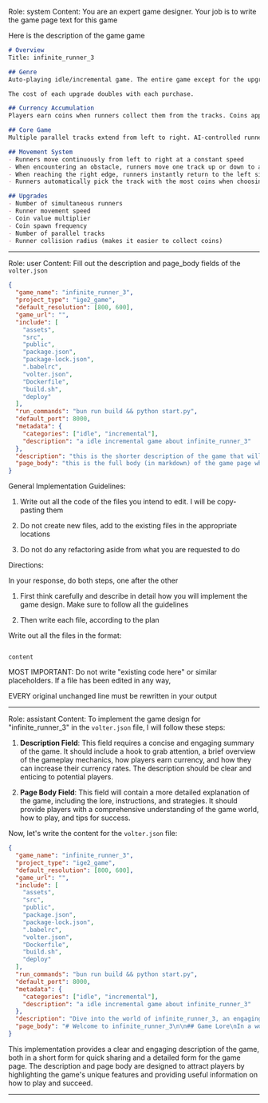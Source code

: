 Role: system
Content: You are an expert game designer. Your job is to write the game page text for this game

Here is the description of the game game
```markdown docs/overview.md
# Overview
Title: infinite_runner_3

## Genre
Auto-playing idle/incremental game. The entire game except for the upgrades is fully automated. The player will earn more of the primary currency over time

The cost of each upgrade doubles with each purchase.

## Currency Accumulation
Players earn coins when runners collect them from the tracks. Coins appear automatically on the tracks at regular intervals. When a runner touches a coin, it's collected and added to the player's total.

## Core Game
Multiple parallel tracks extend from left to right. AI-controlled runners automatically run forward on these tracks. Coins spawn randomly on the tracks. Obstacles occasionally appear that runners must avoid by switching tracks. Each runner automatically collects coins they touch while avoiding obstacles. New runners start from the left side when they reach the right edge of the screen.

## Movement System
- Runners move continuously from left to right at a constant speed
- When encountering an obstacle, runners move one track up or down to avoid it
- When reaching the right edge, runners instantly return to the left side
- Runners automatically pick the track with the most coins when choosing where to move

## Upgrades
- Number of simultaneous runners
- Runner movement speed
- Coin value multiplier
- Coin spawn frequency
- Number of parallel tracks
- Runner collision radius (makes it easier to collect coins)

```
__________________
Role: user
Content: Fill out the description and page_body fields of the `volter.json` 

```json volter.json
{
  "game_name": "infinite_runner_3",
  "project_type": "ige2_game",
  "default_resolution": [800, 600],
  "game_url": "",
  "include": [
    "assets",
    "src",
    "public",
    "package.json",
    "package-lock.json",
    ".babelrc",
    "volter.json",
    "Dockerfile",
    "build.sh",
    "deploy"
  ],
  "run_commands": "bun run build && python start.py",
  "default_port": 8000,
  "metadata": {
    "categories": ["idle", "incremental"],
    "description": "a idle incremental game about infinite_runner_3"
  },
  "description": "this is the shorter description of the game that will be shown when the game is shared. It should include one sentence to grab the reader's attention and then a brief set of description of what happens in the game - specifically how to play, what happens, how to earn currency, and how to increase currency rates",
  "page_body": "this is the full body (in markdown) of the game page which includes the game lore, instructions, and strategies",
}
```



General Implementation Guidelines:

1. Write out all the code of the files you intend to edit. I will be copy-pasting them

2. Do not create new files, add to the existing files in the appropriate locations

3. Do not do any refactoring aside from what you are requested to do



Directions:

In your response, do both steps, one after the other

1. First think carefully and describe in detail how you will implement the game design. Make sure to follow all the guidelines

2. Then write each file, according to the plan



Write out all the files in the format:

```filetype filepath

content

```



MOST IMPORTANT: Do not write "existing code here" or similar placeholders. If a file has been edited in any way,

EVERY original unchanged line must be rewritten in your output
__________________
Role: assistant
Content: To implement the game design for "infinite_runner_3" in the `volter.json` file, I will follow these steps:

1. **Description Field**: This field requires a concise and engaging summary of the game. It should include a hook to grab attention, a brief overview of the gameplay mechanics, how players earn currency, and how they can increase their currency rates. The description should be clear and enticing to potential players.

2. **Page Body Field**: This field will contain a more detailed explanation of the game, including the lore, instructions, and strategies. It should provide players with a comprehensive understanding of the game world, how to play, and tips for success.

Now, let's write the content for the `volter.json` file:

```json volter.json
{
  "game_name": "infinite_runner_3",
  "project_type": "ige2_game",
  "default_resolution": [800, 600],
  "game_url": "",
  "include": [
    "assets",
    "src",
    "public",
    "package.json",
    "package-lock.json",
    ".babelrc",
    "volter.json",
    "Dockerfile",
    "build.sh",
    "deploy"
  ],
  "run_commands": "bun run build && python start.py",
  "default_port": 8000,
  "metadata": {
    "categories": ["idle", "incremental"],
    "description": "a idle incremental game about infinite_runner_3"
  },
  "description": "Dive into the world of infinite_runner_3, an engaging idle incremental game where AI-controlled runners race across multiple tracks, collecting coins and avoiding obstacles. Watch as your runners automatically gather coins, and use these to purchase upgrades that enhance your runners' speed, coin collection efficiency, and more. The more you upgrade, the faster your currency grows!",
  "page_body": "# Welcome to infinite_runner_3\n\n## Game Lore\nIn a world where speed and strategy reign supreme, your runners are on a never-ending quest to collect as many coins as possible. As the mastermind behind these runners, your goal is to optimize their performance and maximize your earnings.\n\n## How to Play\n- **Objective**: Accumulate coins by having your runners collect them from the tracks.\n- **Gameplay**: Runners automatically move from left to right across multiple parallel tracks. They collect coins and avoid obstacles by switching tracks.\n- **Currency**: Coins are your primary currency, appearing automatically on the tracks. Runners collect these coins, adding to your total.\n\n## Upgrades\nEnhance your gameplay by purchasing upgrades:\n- **Increase the number of simultaneous runners** to cover more ground.\n- **Boost runner movement speed** to collect coins faster.\n- **Multiply coin value** to increase earnings per coin.\n- **Increase coin spawn frequency** to have more coins available.\n- **Add more parallel tracks** to expand your runners' paths.\n- **Enhance runner collision radius** to make coin collection easier.\n\n## Strategies\n- Focus on upgrading coin value and spawn frequency early to boost your earnings.\n- Balance your upgrades to ensure a steady increase in currency accumulation.\n- Keep an eye on the number of runners and their speed to optimize track coverage.\n\nEmbark on this endless journey and see how far your strategic skills can take you in infinite_runner_3!"
}
```

This implementation provides a clear and engaging description of the game, both in a short form for quick sharing and a detailed form for the game page. The description and page body are designed to attract players by highlighting the game's unique features and providing useful information on how to play and succeed.
__________________
